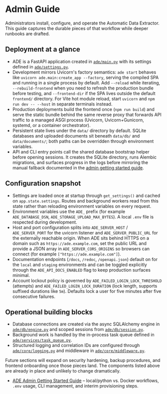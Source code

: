 # Admin Guide

Administrators install, configure, and operate the Automatic Data Extractor. This guide captures the durable pieces of that workflow while deeper runbooks are drafted.

## Deployment at a glance
- ADE is a FastAPI application created in [`ade/main.py`](../../ade/main.py) with its settings defined in [`ade/settings.py`](../../ade/settings.py).
- Development mirrors Uvicorn's factory semantics: `ade start` behaves like `uvicorn ade.main:create_app --factory`, serving the compiled SPA and running in a single process by default. Add `--reload` while iterating, `--rebuild-frontend` when you need to refresh the production bundle before testing, and `--frontend-dir` if the SPA lives outside the default `frontend/` directory. For Vite hot module reload, start `uvicorn` and `npm run dev -- --host` in separate terminals instead.
- Production deployments build the frontend once (`npm run build`) and serve the static bundle behind the same reverse proxy that forwards API traffic to a managed ASGI process (Uvicorn, Uvicorn+Gunicorn, systemd, or a container orchestrator).
- Persistent state lives under the `data/` directory by default. SQLite databases and uploaded documents sit beneath `data/db/` and `data/documents/`; both paths can be overridden through environment variables.
- API and CLI entry points call the shared database bootstrap helper before opening sessions. It creates the SQLite directory, runs Alembic migrations, and surfaces progress in the logs before mirroring the manual fallback documented in the [admin getting started guide](getting_started.md#manual-migrations-and-recovery).

## Configuration snapshot
- Settings are loaded once at startup through `get_settings()` and cached on `app.state.settings`. Routes and background workers read from this state rather than reloading environment variables on every request.
- Environment variables use the `ADE_` prefix (for example `ADE_DATABASE_DSN`, `ADE_STORAGE_UPLOAD_MAX_BYTES`). A local `.env` file is respected during development.
- Host and port configuration splits into `ADE_SERVER_HOST` / `ADE_SERVER_PORT` for the uvicorn listener and `ADE_SERVER_PUBLIC_URL` for the externally reachable origin. When ADE sits behind HTTPS on a domain such as `https://ade.example.com`, set the public URL and provide a JSON array in `ADE_SERVER_CORS_ORIGINS` so browsers can connect (for example `["https://ade.example.com"]`).
- Documentation endpoints (`/docs`, `/redoc`, `/openapi.json`) default on for the `local` and `staging` environments and can be
  toggled explicitly through the `ADE_API_DOCS_ENABLED` flag to keep production surfaces minimal.
- Account lockout policy is governed by `ADE_FAILED_LOGIN_LOCK_THRESHOLD` (attempts) and
  `ADE_FAILED_LOGIN_LOCK_DURATION` (lock length, supports suffixed durations like `5m`). Defaults lock a user for
  five minutes after five consecutive failures.

## Operational building blocks
- Database connections are created via the async SQLAlchemy engine in [`ade/db/engine.py`](../../ade/db/engine.py) and scoped sessions from [`ade/db/session.py`](../../ade/db/session.py).
- Background work is handled by the in-process task queue defined in [`ade/services/task_queue.py`](../../ade/services/task_queue.py).
- Structured logging and correlation IDs are configured through [`ade/core/logging.py`](../../ade/core/logging.py) and middleware in [`ade/core/middleware.py`](../../ade/core/middleware.py).

Future sections will expand on security hardening, backup procedures, and frontend onboarding once those pieces land. The components listed above are already in place and unlikely to change dramatically.

- [ADE Admin Getting Started Guide](getting_started.md) – local/python vs. Docker workflows, `.env` usage, CLI management, and interim provisioning steps.


